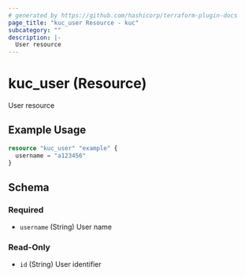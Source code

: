 ```yaml
---
# generated by https://github.com/hashicorp/terraform-plugin-docs
page_title: "kuc_user Resource - kuc"
subcategory: ""
description: |-
  User resource
---
```


# kuc_user (Resource)

User resource

## Example Usage

```terraform
resource "kuc_user" "example" {
  username = "a123456"
}
```

<!-- schema generated by tfplugindocs -->
## Schema

### Required

- `username` (String) User name

### Read-Only

- `id` (String) User identifier
